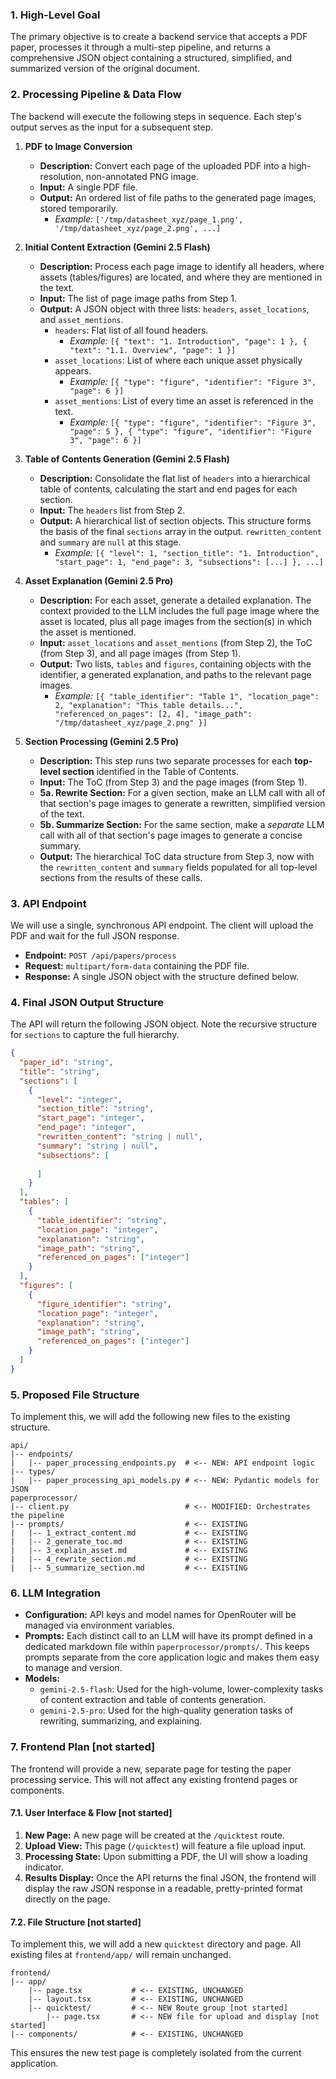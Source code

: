### 1. High-Level Goal

The primary objective is to create a backend service that accepts a PDF paper, processes it through a multi-step pipeline, and returns a comprehensive JSON object containing a structured, simplified, and summarized version of the original document.

### 2. Processing Pipeline & Data Flow

The backend will execute the following steps in sequence. Each step's output serves as the input for a subsequent step.

1.  **PDF to Image Conversion**
    *   **Description:** Convert each page of the uploaded PDF into a high-resolution, non-annotated PNG image.
    *   **Input:** A single PDF file.
    *   **Output:** An ordered list of file paths to the generated page images, stored temporarily.
        *   *Example:* `['/tmp/datasheet_xyz/page_1.png', '/tmp/datasheet_xyz/page_2.png', ...]`

2.  **Initial Content Extraction (Gemini 2.5 Flash)**
    *   **Description:** Process each page image to identify all headers, where assets (tables/figures) are located, and where they are mentioned in the text.
    *   **Input:** The list of page image paths from Step 1.
    *   **Output:** A JSON object with three lists: `headers`, `asset_locations`, and `asset_mentions`.
        *   `headers`: Flat list of all found headers.
            *   *Example:* `[{ "text": "1. Introduction", "page": 1 }, { "text": "1.1. Overview", "page": 1 }]`
        *   `asset_locations`: List of where each unique asset physically appears.
            *   *Example:* `[{ "type": "figure", "identifier": "Figure 3", "page": 6 }]`
        *   `asset_mentions`: List of every time an asset is referenced in the text.
            *   *Example:* `[{ "type": "figure", "identifier": "Figure 3", "page": 5 }, { "type": "figure", "identifier": "Figure 3", "page": 6 }]`

3.  **Table of Contents Generation (Gemini 2.5 Flash)**
    *   **Description:** Consolidate the flat list of `headers` into a hierarchical table of contents, calculating the start and end pages for each section.
    *   **Input:** The `headers` list from Step 2.
    *   **Output:** A hierarchical list of section objects. This structure forms the basis of the final `sections` array in the output. `rewritten_content` and `summary` are `null` at this stage.
        *   *Example:* `[{ "level": 1, "section_title": "1. Introduction", "start_page": 1, "end_page": 3, "subsections": [...] }, ...]`

4.  **Asset Explanation (Gemini 2.5 Pro)**
    *   **Description:** For each asset, generate a detailed explanation. The context provided to the LLM includes the full page image where the asset is located, plus all page images from the section(s) in which the asset is mentioned.
    *   **Input:** `asset_locations` and `asset_mentions` (from Step 2), the ToC (from Step 3), and all page images (from Step 1).
    *   **Output:** Two lists, `tables` and `figures`, containing objects with the identifier, a generated explanation, and paths to the relevant page images.
        *   *Example:* `[{ "table_identifier": "Table 1", "location_page": 2, "explanation": "This table details...", "referenced_on_pages": [2, 4], "image_path": "/tmp/datasheet_xyz/page_2.png" }]`

5.  **Section Processing (Gemini 2.5 Pro)**
    *   **Description:** This step runs two separate processes for each **top-level section** identified in the Table of Contents.
    *   **Input:** The ToC (from Step 3) and the page images (from Step 1).
    *   **5a. Rewrite Section:** For a given section, make an LLM call with all of that section's page images to generate a rewritten, simplified version of the text.
    *   **5b. Summarize Section:** For the same section, make a *separate* LLM call with all of that section's page images to generate a concise summary.
    *   **Output:** The hierarchical ToC data structure from Step 3, now with the `rewritten_content` and `summary` fields populated for all top-level sections from the results of these calls.

### 3. API Endpoint

We will use a single, synchronous API endpoint. The client will upload the PDF and wait for the full JSON response.

*   **Endpoint:** `POST /api/papers/process`
*   **Request:** `multipart/form-data` containing the PDF file.
*   **Response:** A single JSON object with the structure defined below.

### 4. Final JSON Output Structure

The API will return the following JSON object. Note the recursive structure for `sections` to capture the full hierarchy.

```json
{
  "paper_id": "string",
  "title": "string",
  "sections": [
    {
      "level": "integer",
      "section_title": "string",
      "start_page": "integer",
      "end_page": "integer",
      "rewritten_content": "string | null",
      "summary": "string | null",
      "subsections": [
        
      ]
    }
  ],
  "tables": [
    {
      "table_identifier": "string",
      "location_page": "integer",
      "explanation": "string",
      "image_path": "string",
      "referenced_on_pages": ["integer"]
    }
  ],
  "figures": [
    {
      "figure_identifier": "string",
      "location_page": "integer",
      "explanation": "string",
      "image_path": "string",
      "referenced_on_pages": ["integer"]
    }
  ]
}
```

### 5. Proposed File Structure

To implement this, we will add the following new files to the existing structure.

```
api/
|-- endpoints/
|   |-- paper_processing_endpoints.py  # <-- NEW: API endpoint logic
|-- types/
|   |-- paper_processing_api_models.py # <-- NEW: Pydantic models for JSON
paperprocessor/
|-- client.py                          # <-- MODIFIED: Orchestrates the pipeline
|-- prompts/                           # <-- EXISTING
|   |-- 1_extract_content.md           # <-- EXISTING
|   |-- 2_generate_toc.md              # <-- EXISTING
|   |-- 3_explain_asset.md             # <-- EXISTING
|   |-- 4_rewrite_section.md           # <-- EXISTING
|   |-- 5_summarize_section.md         # <-- EXISTING
```

### 6. LLM Integration

*   **Configuration:** API keys and model names for OpenRouter will be managed via environment variables.
*   **Prompts:** Each distinct call to an LLM will have its prompt defined in a dedicated markdown file within `paperprocessor/prompts/`. This keeps prompts separate from the core application logic and makes them easy to manage and version.
*   **Models:**
    *   `gemini-2.5-flash`: Used for the high-volume, lower-complexity tasks of content extraction and table of contents generation.
    *   `gemini-2.5-pro`: Used for the high-quality generation tasks of rewriting, summarizing, and explaining.

### 7. Frontend Plan [not started]

The frontend will provide a new, separate page for testing the paper processing service. This will not affect any existing frontend pages or components.

#### 7.1. User Interface & Flow [not started]

1.  **New Page:** A new page will be created at the `/quicktest` route.
2.  **Upload View:** This page (`/quicktest`) will feature a file upload input.
3.  **Processing State:** Upon submitting a PDF, the UI will show a loading indicator.
4.  **Results Display:** Once the API returns the final JSON, the frontend will display the raw JSON response in a readable, pretty-printed format directly on the page.

#### 7.2. File Structure [not started]

To implement this, we will add a new `quicktest` directory and page. All existing files at `frontend/app/` will remain unchanged.

```
frontend/
|-- app/
    |-- page.tsx           # <-- EXISTING, UNCHANGED
    |-- layout.tsx         # <-- EXISTING, UNCHANGED
    |-- quicktest/         # <-- NEW Route group [not started]
        |-- page.tsx       # <-- NEW file for upload and display [not started]
|-- components/            # <-- EXISTING, UNCHANGED
```

This ensures the new test page is completely isolated from the current application.

